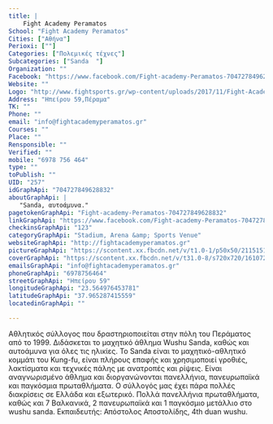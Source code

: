 ```yaml
---
title: |
    Fight Academy Peramatos
School: "Fight Academy Peramatos"
Cities: ["Αθήνα"]
Perioxi: [""]
Categories: ["Πολεμικές τέχνες"]
Subcategories: ["Sanda  "]
Organization: ""
Facebook: "https://www.facebook.com/Fight-academy-Peramatos-704727849628832/"
Website: ""
Logo: "http://www.fightsports.gr/wp-content/uploads/2017/11/Fight-Academy-Peramatos-logo.jpg"
Address: "Ηπείρου 59,Πέραμα"
TK: ""
Phone: ""
email: "info@fightacademyperamatos.gr"
Courses: ""
Place: ""
Rensponsible: ""
Verified: ""
mobile: "6978 756 464"
type: ""
toPublish: ""
UID: "257"
idGraphApi: "704727849628832"
aboutGraphApi: | 
   "Sanda, αυτοάμυνα."
pagetokenGraphApi: "Fight-academy-Peramatos-704727849628832"
linkGraphApi: "https://www.facebook.com/Fight-academy-Peramatos-704727849628832/"
checkinsGraphApi: "123"
categoryGraphApi: "Stadium, Arena &amp; Sports Venue"
websiteGraphApi: "http://fightacademyperamatos.gr"
pictureGraphApi: "https://scontent.xx.fbcdn.net/v/t1.0-1/p50x50/21151518_1190897491011863_1609828126750760574_n.jpg?oh=81e4f5a495e6eb3adec4b6dee00992bd&amp;oe=5B40FBC9"
coverGraphApi: "https://scontent.xx.fbcdn.net/v/t31.0-8/s720x720/16107201_986053204829627_3651390106665319171_o.jpg?oh=5a057596fc3c6e620c7faddecad4d181&amp;oe=5B4004A7"
emailsGraphApi: "info@fightacademyperamatos.gr"
phoneGraphApi: "6978756464"
streetGraphApi: "Ηπείρου 59"
longitudeGraphApi: "23.564976453781"
latitudeGraphApi: "37.965287415559"
locatedinGraphApi: ""

---
```


Αθλητικός σύλλογος που δραστηριοποιείται στην πόλη του Περάματος από το 1999. Διδάσκεται το μαχητικό άθλημα Wushu Sanda, καθώς και αυτοάμυνα για όλες τις ηλικίες. Το Sanda είναι το μαχητικό-αθλητικό κομμάτι του Kung-fu, είναι πλήρους επαφής και χρησιμοποιεί γροθιές, λακτίσματα και τεχνικές πάλης με ανατροπές και ρίψεις. Είναι αναγνωρισμένο άθλημα και διοργανώνονται πανελλήνια, πανευρωπαϊκά και παγκόσμια πρωταθλήματα. Ο σύλλογός μας έχει πάρα πολλές διακρίσεις σε Ελλάδα και εξωτερικό. Πολλά πανελλήνια πρωταθλήματα, καθώς και 7 Βαλκανικά, 2 πανευρωπαϊκά και 1 παγκόσμιο μετάλλιο στο wushu sanda. Εκπαιδευτής: Απόστολος Αποστολίδης, 4th duan wushu.

